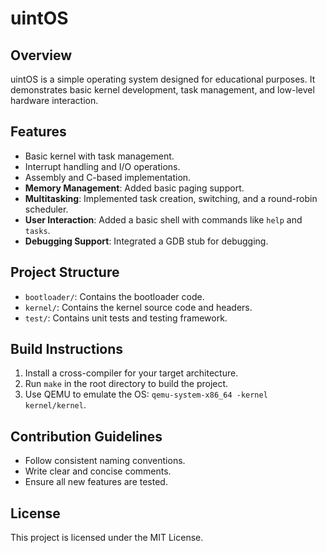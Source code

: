# uintOS

## Overview
uintOS is a simple operating system designed for educational purposes. It demonstrates basic kernel development, task management, and low-level hardware interaction.

## Features
- Basic kernel with task management.
- Interrupt handling and I/O operations.
- Assembly and C-based implementation.
- **Memory Management**: Added basic paging support.
- **Multitasking**: Implemented task creation, switching, and a round-robin scheduler.
- **User Interaction**: Added a basic shell with commands like `help` and `tasks`.
- **Debugging Support**: Integrated a GDB stub for debugging.

## Project Structure
- `bootloader/`: Contains the bootloader code.
- `kernel/`: Contains the kernel source code and headers.
- `test/`: Contains unit tests and testing framework.

## Build Instructions
1. Install a cross-compiler for your target architecture.
2. Run `make` in the root directory to build the project.
3. Use QEMU to emulate the OS: `qemu-system-x86_64 -kernel kernel/kernel`.

## Contribution Guidelines
- Follow consistent naming conventions.
- Write clear and concise comments.
- Ensure all new features are tested.

## License
This project is licensed under the MIT License.
